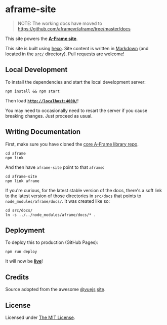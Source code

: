 # aframe-site

> NOTE: The working docs have moved to https://github.com/aframevr/aframe/tree/master/docs

This site powers the __[A-Frame site](https://aframe.io/)__.

This site is built using [hexo](http://hexo.io/). Site content is written in [Markdown](http://daringfireball.net/projects/markdown/syntax) (and located in the [`src/`](src/) directory). Pull requests are welcome!


## Local Development

To install the dependencies and start the local development server:

    npm install && npm start

Then load __[`http://localhost:4000/`](http://localhost:4000/)__!

You may need to occasionally need to resart the server if you cause breaking changes. Just proceed as usual.


## Writing Documentation

First, make sure you have cloned the [core A-Frame library repo](https://github.com/aframevr/aframe).

    cd aframe
    npm link

And then have `aframe-site` point to that `aframe`:

    cd aframe-site
    npm link aframe

If you're curious, for the latest stable version of the docs, there's a soft link to the latest version of those directories in `src/docs` that points to `node_modules/aframe/docs/`. It was created like so:

    cd src/docs/
    ln -s ../../node_modules/aframe/docs/* .


## Deployment

To deploy this to production (GitHub Pages):

    npm run deploy

It will now be __[live](https://aframe.io/)__!


## Credits

Source adopted from the awesome [@vuejs](https://github.com/vuejs/) [site](https://github.com/vuejs/vuejs.org/).


## License

Licensed under [The MIT License](LICENSE).
